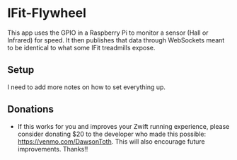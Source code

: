 # IFit-Flywheel

This app uses the GPIO in a Raspberry Pi to monitor a sensor (Hall or Infrared) for speed. It then
publishes that data through WebSockets meant to be identical to what some IFit treadmills expose.

## Setup

I need to add more notes on how to set everything up.

## Donations
- If this works for you and improves your Zwift running experience, please consider donating $20 to the developer who made this possible: https://venmo.com/DawsonToth. This will also encourage future improvements. Thanks!!
